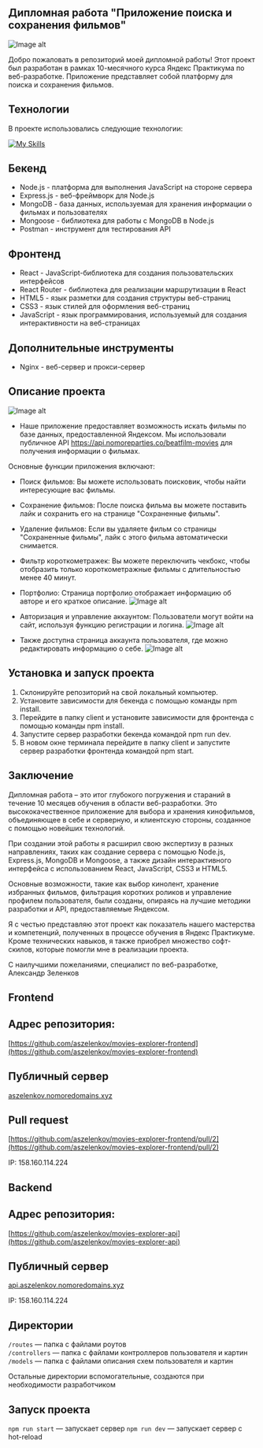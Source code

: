 ## Дипломная работа "Приложение поиска и сохранения фильмов"

![Image alt](https://github.com/aszelenkov/movies-explorer/RESULT_LANDING.jpg)

Добро пожаловать в репозиторий моей дипломной работы! Этот проект был разработан в рамках 10-месячного курса Яндекс Практикума по веб-разработке. Приложение представляет собой платформу для поиска и сохранения фильмов.


## Технологии

В проекте использовались следующие технологии:

[![My Skills](https://skillicons.dev/icons?i=js,nodejs,react,redux,webpack,html,css,git,github,bash,codepen,figma,vscode)](https://skillicons.dev)


## Бекенд

- Node.js - платформа для выполнения JavaScript на стороне сервера
- Express.js - веб-фреймворк для Node.js
- MongoDB - база данных, используемая для хранения информации о фильмах и пользователях
- Mongoose - библиотека для работы с MongoDB в Node.js
- Postman - инструмент для тестирования API


## Фронтенд

- React - JavaScript-библиотека для создания пользовательских интерфейсов
- React Router - библиотека для реализации маршрутизации в React
- HTML5 - язык разметки для создания структуры веб-страниц
- CSS3 - язык стилей для оформления веб-страниц
- JavaScript - язык программирования, используемый для создания интерактивности на веб-страницах

## Дополнительные инструменты

- Nginx - веб-сервер и прокси-сервер

## Описание проекта

![Image alt](https://github.com/aszelenkov/movies-explorer/RESULT_MAIN.jpg)

- Наше приложение предоставляет возможность искать фильмы по базе данных, предоставленной Яндексом. Мы использовали публичное API https://api.nomoreparties.co/beatfilm-movies для получения информации о фильмах.

Основные функции приложения включают:

- Поиск фильмов: Вы можете использовать поисковик, чтобы найти интересующие вас фильмы.
- Сохранение фильмов: После поиска фильма вы можете поставить лайк и сохранить его на странице "Сохраненные фильмы".
- Удаление фильмов: Если вы удаляете фильм со страницы "Сохраненные фильмы", лайк с этого фильма автоматически снимается.
- Фильтр короткометражек: Вы можете переключить чекбокс, чтобы отобразить только короткометражные фильмы с длительностью менее 40 минут.
- Портфолио: Страница портфолио отображает информацию об авторе и его краткое описание.
 ![Image alt](https://github.com/aszelenkov/movies-explorer/RESULT_LANDING.jpg)

- Авторизация и управление аккаунтом: Пользователи могут войти на сайт, используя функцию регистрации и логина.
 ![Image alt](https://github.com/aszelenkov/movies-explorer/RESULT_REGISTER.jpg)

- Также доступна страница аккаунта пользователя, где можно редактировать информацию о себе.
 ![Image alt](https://github.com/aszelenkov/movies-explorer/RESULT_PROFILE.jpg)


## Установка и запуск проекта

1. Склонируйте репозиторий на свой локальный компьютер.
2. Установите зависимости для бекенда с помощью команды npm install.
3. Перейдите в папку client и установите зависимости для фронтенда с помощью команды npm install.
4. Запустите сервер разработки бекенда командой npm run dev.
5. В новом окне терминала перейдите в папку client и запустите сервер разработки фронтенда командой npm start.


## Заключение

Дипломная работа – это итог глубокого погружения и стараний в течение 10 месяцев обучения в области веб-разработки. Это высококачественное приложение для выбора и хранения кинофильмов, объединяющее в себе и серверную, и клиентскую стороны, созданное с помощью новейших технологий.

При создании этой работы я расширил свою экспертизу в разных направлениях, таких как создание сервера с помощью Node.js, Express.js, MongoDB и Mongoose, а также дизайн интерактивного интерфейса с использованием React, JavaScript, CSS3 и HTML5.

Основные возможности, такие как выбор кинолент, хранение избранных фильмов, фильтрация коротких роликов и управление профилем пользователя, были созданы, опираясь на лучшие методики разработки и API, предоставляемые Яндексом.

Я с честью представляю этот проект как показатель нашего мастерства и компетенций, полученных в процессе обучения в Яндекс Практикуме. Кроме технических навыков, я также приобрел множество софт-скилов, которые помогли мне в реализации проекта.

С наилучшими пожеланиями,
специалист по веб-разработке,
Александр Зеленков

## Frontend

## Адрес репозитория:
[https://github.com/aszelenkov/movies-explorer-frontend](https://github.com/aszelenkov/movies-explorer-frontend)

## Публичный сервер
[aszelenkov.nomoredomains.xyz](https://aszelenkov.nomoredomains.xyz)

## Pull request
[https://github.com/aszelenkov/movies-explorer-frontend/pull/2](https://github.com/aszelenkov/movies-explorer-frontend/pull/2)

IP: 158.160.114.224


## Backend

## Адрес репозитория:
[https://github.com/aszelenkov/movies-explorer-api](https://github.com/aszelenkov/movies-explorer-api)

## Публичный сервер
[api.aszelenkov.nomoredomains.xyz](https://api.aszelenkov.nomoredomains.xyz)

IP: 158.160.114.224

## Директории

`/routes` — папка с файлами роутов  
`/controllers` — папка с файлами контроллеров пользователя и картин   
`/models` — папка с файлами описания схем пользователя и картин

Остальные директории вспомогательные, создаются при необходимости разработчиком

## Запуск проекта

`npm run start` — запускает сервер
`npm run dev` — запускает сервер с hot-reload